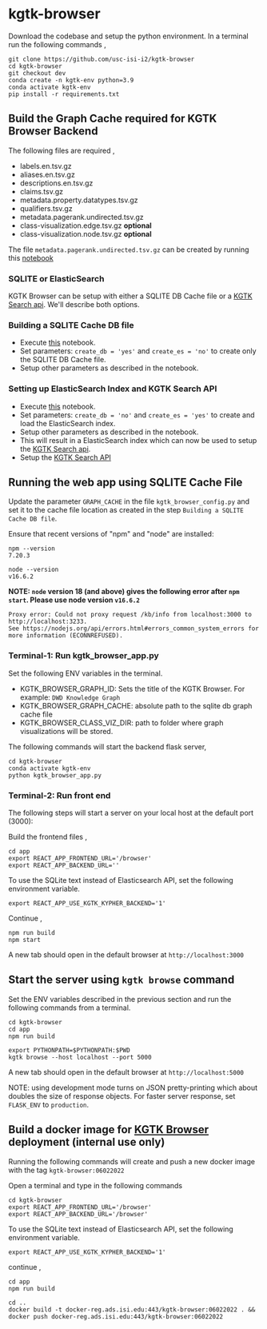 # kgtk-browser

Download the codebase and setup the python environment. In a terminal run the following commands ,

```
git clone https://github.com/usc-isi-i2/kgtk-browser
cd kgtk-browser
git checkout dev
conda create -n kgtk-env python=3.9
conda activate kgtk-env
pip install -r requirements.txt
```

## Build the Graph Cache required for KGTK Browser Backend

The following files are required ,

- labels.en.tsv.gz
- aliases.en.tsv.gz
- descriptions.en.tsv.gz
- claims.tsv.gz
- metadata.property.datatypes.tsv.gz
- qualifiers.tsv.gz
- metadata.pagerank.undirected.tsv.gz
- class-visualization.edge.tsv.gz  **optional**
- class-visualization.node.tsv.gz  **optional**

The file `metadata.pagerank.undirected.tsv.gz` can be created by running this [notebook](https://github.com/usc-isi-i2/kgtk-notebooks/blob/main/use-cases/create_wikidata/Wikidata-Useful-Files.ipynb)

### SQLITE or ElasticSearch

KGTK Browser can be setup with either a SQLITE DB Cache file or a [KGTK Search api](https://github.com/usc-isi-i2/kgtk-search). We'll describe both options.

### Building a SQLITE Cache DB file
- Execute [this](https://github.com/usc-isi-i2/kgtk-browser/blob/dev/KGTK-Query-Text-Search-Setup.ipynb) notebook.
- Set parameters: `create_db = 'yes'` and `create_es = 'no'` to create only the SQLITE DB Cache file.
- Setup other parameters as described in the notebook.

### Setting up ElasticSearch Index and KGTK Search API
- Execute [this](https://github.com/usc-isi-i2/kgtk-browser/blob/dev/KGTK-Query-Text-Search-Setup.ipynb) notebook.
- Set parameters: `create_db = 'no'` and `create_es = 'yes'` to create and load the ElasticSearch index.
- Setup other parameters as described in the notebook.
- This will result in a ElasticSearch index which can now be used to setup the [KGTK Search api](https://github.com/usc-isi-i2/kgtk-search).
- Setup the [KGTK Search API](https://github.com/usc-isi-i2/kgtk-search)

## Running the web app using SQLITE Cache File

Update the parameter `GRAPH_CACHE` in the file `kgtk_browser_config.py` and set it to the cache file location as created in the step `Building a SQLITE Cache DB file`.

Ensure that recent versions of "npm" and "node" are installed:

```
npm --version
7.20.3
```
```
node --version
v16.6.2
```

**NOTE: `node` version 18 (and above) gives the following error after `npm start`. Please use node version `v16.6.2`**
```
Proxy error: Could not proxy request /kb/info from localhost:3000 to http://localhost:3233.
See https://nodejs.org/api/errors.html#errors_common_system_errors for more information (ECONNREFUSED).
```

### Terminal-1: Run kgtk_browser_app.py

Set the following ENV variables in the terminal.

- KGTK_BROWSER_GRAPH_ID: Sets the title of the KGTK Browser. For example: `DWD Knowledge Graph`
- KGTK_BROWSER_GRAPH_CACHE: absolute path to the sqlite db graph cache file
- KGTK_BROWSER_CLASS_VIZ_DIR: path to folder where graph visualizations will be stored.

The following commands will start the backend flask server,

```
cd kgtk-browser
conda activate kgtk-env
python kgtk_browser_app.py
```

### Terminal-2: Run front end

The following steps will start a server on your local host at the default port (3000):

Build the frontend files ,

```
cd app
export REACT_APP_FRONTEND_URL='/browser'
export REACT_APP_BACKEND_URL=''
```
To use the SQLite text instead of Elasticsearch API, set the following environment variable.

```
export REACT_APP_USE_KGTK_KYPHER_BACKEND='1'
```

Continue ,

```
npm run build
npm start
```

A new tab should open in the default browser at `http://localhost:3000`

## Start the server using `kgtk browse` command

Set the ENV variables described in the previous section and run the following commands from a terminal.

```
cd kgtk-browser
cd app
npm run build

export PYTHONPATH=$PYTHONPATH:$PWD
kgtk browse --host localhost --port 5000
```

A new tab should open in the default browser at `http://localhost:5000`

NOTE: using development mode turns on JSON pretty-printing which about
doubles the size of response objects.  For faster server response,
set `FLASK_ENV` to `production`.


## Build a docker image for [KGTK Browser](https://kgtk.isi.edu/browser/) deployment (internal use only)

Running the following commands will create and push a new docker image with  the tag `kgtk-browser:06022022`

Open a terminal and type in the following commands

```
cd kgtk-browser
export REACT_APP_FRONTEND_URL='/browser'
export REACT_APP_BACKEND_URL='/browser'
```

To use the SQLite text instead of Elasticsearch API, set the following environment variable.

```
export REACT_APP_USE_KGTK_KYPHER_BACKEND='1'
```

continue ,
```
cd app
npm run build

cd ..
docker build -t docker-reg.ads.isi.edu:443/kgtk-browser:06022022 . && docker push docker-reg.ads.isi.edu:443/kgtk-browser:06022022
```
